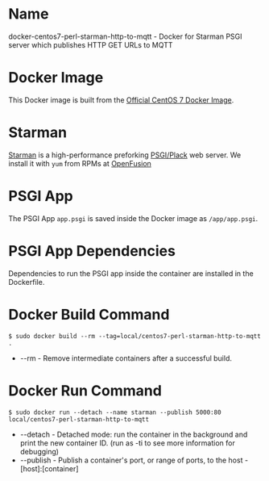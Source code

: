 # Name

docker-centos7-perl-starman-http-to-mqtt - Docker for Starman PSGI server which publishes HTTP GET URLs to MQTT

# Docker Image

This Docker image is built from the [Official CentOS 7 Docker Image](https://hub.docker.com/_/centos).

# Starman

[Starman](https://metacpan.org/release/Starman) is a high-performance preforking [PSGI/Plack](https://metacpan.org/release/Plack) web server. We install it with `yum` from RPMs at [OpenFusion](http://repo.openfusion.net/centos7-x86_64/)

# PSGI App

The PSGI App `app.psgi` is saved inside the Docker image as `/app/app.psgi`.

# PSGI App Dependencies

Dependencies to run the PSGI app inside the container are installed in the Dockerfile. 

# Docker Build Command

```
$ sudo docker build --rm --tag=local/centos7-perl-starman-http-to-mqtt .
```

* --rm - Remove intermediate containers after a successful build.

# Docker Run Command

```
$ sudo docker run --detach --name starman --publish 5000:80 local/centos7-perl-starman-http-to-mqtt
```

* --detach - Detached mode: run the container in the background and print the new container ID. (run as -ti to see more information for debugging)
* --publish - Publish a container's port, or range of ports, to the host - [host]:[container]
